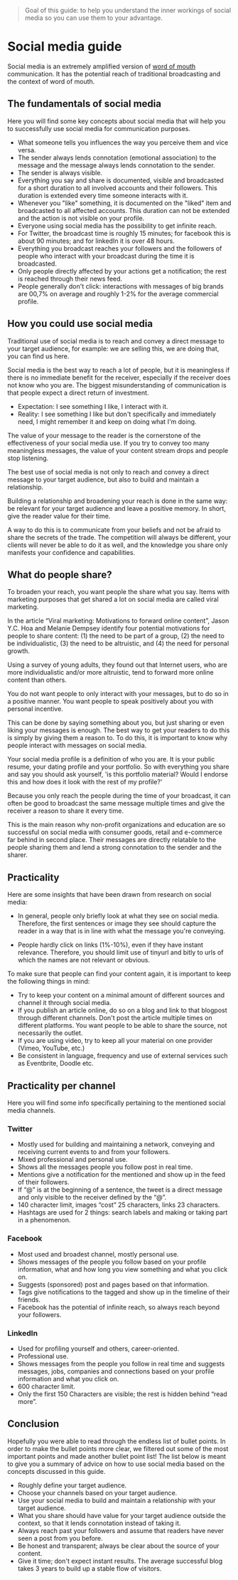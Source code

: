> Goal of this guide: to help you understand the inner workings of social media so you can use them to your advantage.

# Social media guide

Social media is an extremely amplified version of [word of mouth](https://github.com/newatoms/guides/tree/ready/understand-conten-marketing/readme.md#word-of-mouth) communication.
It has the potential reach of traditional broadcasting and the context of word of mouth.

## The fundamentals of social media

Here you will find some key concepts about social media that will help you to successfully use social media for communication purposes.

* What someone tells you influences the way you perceive them and vice versa.
* The sender always lends connotation (emotional association) to the message and the message always lends connotation to the sender.
* The sender is always visible.
* Everything you say and share is documented, visible and broadcasted for a short duration to all involved accounts and their followers. This duration is extended every time someone interacts with it.
* Whenever you "like" something, it is documented on the "liked" item and broadcasted to all affected accounts. This duration can not be extended and the action is not visible on your profile.
* Everyone using social media has the possibility to get infinite reach.
* For Twitter, the broadcast time is roughly 15 minutes; for facebook this is about 90 minutes; and for linkedIn it is over 48 hours.
* Everything you broadcast reaches your followers and the followers of people who interact with your broadcast during the time it is broadcasted.
* Only people directly affected by your actions get a notification; the rest is reached through their news feed.
* People generally don't click: interactions with messages of big brands are 00,7% on average and roughly 1-2% for the average commercial profile.

## How you could use social media

Traditional use of social media is to reach and convey a direct message to your target audience, for example: we are selling this, we are doing that, you can find us here.

Social media is the best way to reach a lot of people, but it is meaningless if there is no immediate benefit for the receiver, especially if the receiver does not know who you are. The biggest misunderstanding of communication is that people expect a direct return of investment.

* Expectation: I see something I like, I interact with it.
* Reality: I see something I like but don't specifically and immediately need, I might remember it and keep on doing what I'm doing.

The value of your message to the reader is the cornerstone of the effectiveness of your social media use. If you try to convey too many meaningless messages, the value of your content stream drops and people stop listening.

The best use of social media is not only to reach and convey a direct message to your target audience, but also to build and maintain a relationship.

Building a relationship and broadening your reach is done in the same way: be relevant for your target audience and leave a positive memory. In short, give the reader value for their time.

A way to do this is to communicate from your beliefs and not be afraid to share the secrets of the trade. The competition will always be different, your clients will never be able to do it as well, and the knowledge you share only manifests your confidence and capabilities.

## What do people share?

To broaden your reach, you want people the share what you say. Items with marketing purposes that get shared a lot on social media are called viral marketing.

In the article “Viral marketing: Motivations to forward online content”, Jason Y.C. Hoa and Melanie Dempsey identify four potential motivations for people to share content: (1) the need to be part of a group, (2) the need to be individualistic, (3) the need to be altruistic, and (4) the need for personal growth.

Using a survey of young adults, they found out that Internet users, who are more individualistic and/or more altruistic, tend to forward more online content than others.

You do not want people to only interact with your messages, but to do so in a positive manner. You want people to speak positively about you with personal incentive.

This can be done by saying something about you, but just sharing or even liking your messages is enough. The best way to get your readers to do this is simply by giving them a reason to. To do this, it is important to know why people interact with messages on social media.

Your social media profile is a definition of who you are. It is your public resume, your dating profile and your portfolio. So with everything you share and say you should ask yourself, 'is this portfolio material? Would I endorse this and how does it look with the rest of my profile?'

Because you only reach the people during the time of your broadcast, it can often be good to broadcast the same message multiple times and give the receiver a reason to share it every time.

This is the main reason why non-profit organizations and education are so successful on social media with consumer goods, retail and e-commerce far behind in second place. Their messages are directly relatable to the people sharing them and lend a strong connotation to the sender and the sharer.

## Practicality

Here are some insights that have been drawn from research on social media:

* In general, people only briefly look at what they see on social media. Therefore, the first sentences or image they see should capture the reader in a way that is in line with what the message you're conveying.

* People hardly click on links (1%-10%), even if they have instant relevance. Therefore, you should limit use of tinyurl and bitly to urls of which the names are not relevant or obvious.

To make sure that people can find your content again, it is important to keep the following things in mind:

* Try to keep your content on a minimal amount of different sources and channel it through social media.
* If you publish an article online, do so on a blog and link to that blogpost through different channels. Don't post the article multiple times on different platforms. You want people to be able to share the source, not necessarily the outlet.
* If you are using video, try to keep all your material on one provider (Vimeo, YouTube, etc.)
* Be consistent in language, frequency and use of external services such as Eventbrite, Doodle etc.

## Practicality per channel

Here you will find some info specifically pertaining to the mentioned social media channels.

### Twitter

* Mostly used for building and maintaining a network, conveying and receiving current events to and from your followers.
* Mixed professional and personal use.
* Shows all the messages people you follow post in real time.
* Mentions give a notification for the mentioned and show up in the feed of their followers.
* If “@” is at the beginning of a sentence, the tweet is a direct message and only visible to the receiver defined by the “@”.
* 140 character limit, images “cost” 25 characters, links 23 characters.
* Hashtags are used for 2 things: search labels and making or taking part in a phenomenon.

### Facebook

* Most used and broadest channel, mostly personal use.
* Shows messages of the people you follow based on your profile information, what and how long you view something and what you click on.
* Suggests (sponsored) post and pages based on that information.
* Tags give notifications to the tagged and show up in the timeline of their friends.
* Facebook has the potential of infinite reach, so always reach beyond your followers.

### LinkedIn

* Used for profiling yourself and others, career-oriented.
* Professional use.
* Shows messages from the people you follow in real time and suggests messages, jobs, companies and connections based on your profile information and what you click on.
* 600 character limit.
* Only the first 150 Characters are visible; the rest is hidden behind “read more”.

## Conclusion

Hopefully you were able to read through the endless list of bullet points. In order to make the bullet points more clear, we filtered out some of the most important points and made another bullet point list! The list below is meant to give you a summary of advice on how to use social media based on the concepts discussed in this guide.

* Roughly define your target audience.
* Choose your channels based on your target audience.
* Use your social media to build and maintain a relationship with your target audience.
* What you share should have value for your target audience outside the context, so that it lends connotation instead of taking it.
* Always reach past your followers and assume that readers have never seen a post from you before.
* Be honest and transparent; always be clear about the source of your content.
* Give it time; don't expect instant results. The average successful blog takes 3 years to build up a stable flow of visitors.

